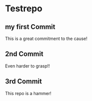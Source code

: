 # Testrepo

## my first Commit
This is a great commitment to the cause!

## 2nd Commit
Even harder to grasp!!

## 3rd Commit
This repo is a hammer!
